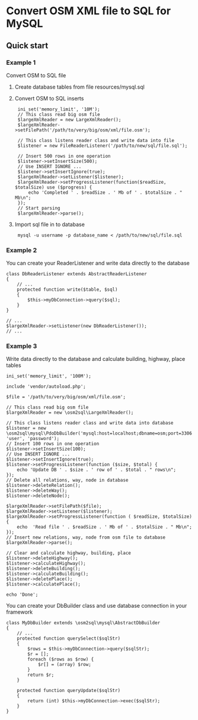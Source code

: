 # Convert OSM XML file to SQL for MySQL


## Quick start

### Example 1
Convert OSM to SQL file
1. Create database tables from file resources/mysql.sql

2. Convert OSM to SQL inserts

        ini_set('memory_limit', '10M');
        // This class read big osm file
        $largeXmlReader = new LargeXmlReader();
        $largeXmlReader->setFilePath('/path/to/very/big/osm/xml/file.osm');
        
        // This class listens reader class and write data into file
        $listener = new FileReaderListener('/path/to/new/sql/file.sql');
        
        // Insert 500 rows in one operation
        $listener->setInsertSize(500);
        // Use INSERT IGNORE ...
        $listener->setInsertIgnore(true);
        $largeXmlReader->setListener($listener);
        $largeXmlReader->setProgressListener(function($readSize, $totalSize) use ($progress) {
            echo 'Completed ' . $readSize . ' Mb of ' . $totalSize . " Mb\n";
        });
        // Start parsing
        $largeXmlReader->parse();

3. Import sql file in to database

        mysql -u username -p database_name < /path/to/new/sql/file.sql

### Example 2
You can create your ReaderListener and write data directly to the database

    class DbReaderListener extends AbstractReaderListener
    {
        // ...
        protected function write($table, $sql)
        {
            $this->myDbConnection->query($sql);
        }
    }
    
    // ...
    $largeXmlReader->setListener(new DbReaderListener());
    // ...

### Example 3
Write data directly to the database and calculate building, highway, place tables

    ini_set('memory_limit', '100M');
    
    include 'vendor/autoload.php';
    
    $file = '/path/to/very/big/osm/xml/file.osm';
    
    // This class read big osm file
    $largeXmlReader = new \osm2sql\LargeXmlReader();
    
    // This class listens reader class and write data into database
    $listener = new \osm2sql\mysql\PdoDbBuilder('mysql:host=localhost;dbname=osm;port=3306', 'user', 'password');
    // Insert 100 rows in one operation
    $listener->setInsertSize(100);
    // Use INSERT IGNORE ...
    $listener->setInsertIgnore(true);
    $listener->setProgressListener(function ($size, $total) {
        echo 'Update DB ' . $size . ' row of ' . $total . " rows\n";
    });
    // Delete all relations, way, node in database
    $listener->deleteRelation();
    $listener->deleteWay();
    $listener->deleteNode();
    
    $largeXmlReader->setFilePath($file);
    $largeXmlReader->setListener($listener);
    $largeXmlReader->setProgressListener(function ( $readSize, $totalSize) {
        echo  'Read file ' . $readSize . ' Mb of ' . $totalSize . " Mb\n";
    });
    // Insert new relations, way, node from osm file to database
    $largeXmlReader->parse();
    
    // Clear and calculate highway, building, place
    $listener->deleteHighway();
    $listener->calculateHighway();
    $listener->deleteBuilding();
    $listener->calculateBuilding();
    $listener->deletePlace();
    $listener->calculatePlace();
    
    echo 'Done';

You can create your DbBuilder class and use database connection in your framework

    class MyDbBuilder extends \osm2sql\mysql\AbstractDbBuilder
    {
        // ...
        protected function querySelect($sqlStr)
        {
            $rows = $this->myDbConnection->query($sqlStr);
            $r = [];
            foreach ($rows as $row) {
                $r[] = (array) $row;
            }
            return $r;
        }
    
        protected function queryUpdate($sqlStr)
        {
            return (int) $this->myDbConnection->exec($sqlStr);
        }
    }